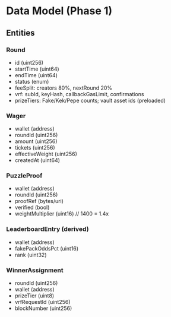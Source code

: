 # Data Model (Phase 1)

## Entities

### Round
- id (uint256)
- startTime (uint64)
- endTime (uint64)
- status (enum)
- feeSplit: creators 80%, nextRound 20%
- vrf: subId, keyHash, callbackGasLimit, confirmations
- prizeTiers: Fake/Kek/Pepe counts; vault asset ids (preloaded)

### Wager
- wallet (address)
- roundId (uint256)
- amount (uint256)
- tickets (uint256)
- effectiveWeight (uint256)
- createdAt (uint64)

### PuzzleProof
- wallet (address)
- roundId (uint256)
- proofRef (bytes/uri)
- verified (bool)
- weightMultiplier (uint16) // 1400 = 1.4x

### LeaderboardEntry (derived)
- wallet (address)
- fakePackOddsPct (uint16)
- rank (uint32)

### WinnerAssignment
- roundId (uint256)
- wallet (address)
- prizeTier (uint8)
- vrfRequestId (uint256)
- blockNumber (uint256)
